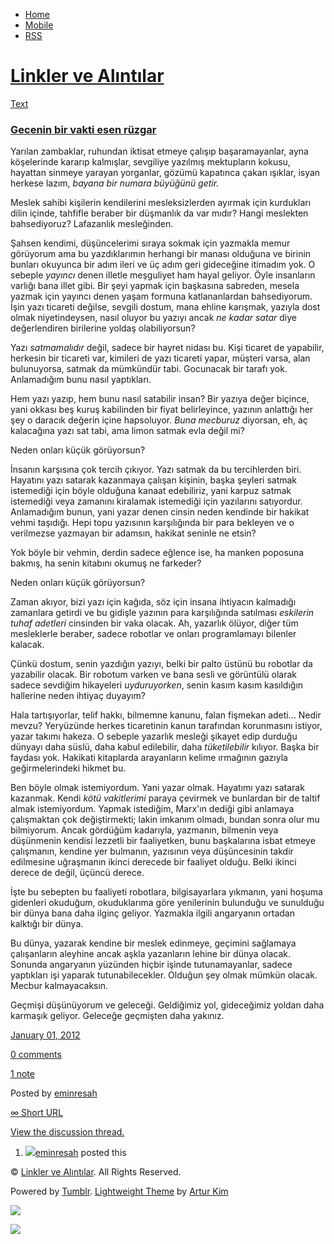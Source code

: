 -   [Home](/)
-   [Mobile](/mobile)
-   [RSS](http://eminresah.tumblr.com/rss)

[Linkler ve Alıntılar](/)
=========================

[Text](http://eminresah.tumblr.com/post/15109635087/gecenin-bir-vakti-esen-ruzgar)

### [Gecenin bir vakti esen rüzgar](http://eminresah.tumblr.com/post/15109635087/gecenin-bir-vakti-esen-ruzgar)

Yarılan zambaklar, ruhundan iktisat etmeye çalışıp başaramayanlar, ayna
köşelerinde kararıp kalmışlar, sevgiliye yazılmış mektupların kokusu,
hayattan sinmeye yarayan yorganlar, gözümü kapatınca çakan ışıklar,
isyan herkese lazım, *bayana bir numara büyüğünü getir.*

Meslek sahibi kişilerin kendilerini mesleksizlerden ayırmak için
kurdukları dilin içinde, tahfifle beraber bir düşmanlık da var mıdır?
Hangi meslekten bahsediyoruz? Lafazanlık mesleğinden.

Şahsen kendimi, düşüncelerimi sıraya sokmak için yazmakla memur
görüyorum ama bu yazdıklarımın herhangi bir manası olduğuna ve birinin
bunları okuyunca bir adım ileri ve üç adım geri gideceğine itimadım yok.
O sebeple *yayıncı* denen illetle meşguliyet ham hayal geliyor. Öyle
insanların varlığı bana illet gibi. Bir şeyi yapmak için başkasına
sabreden, mesela yazmak için yayıncı denen yaşam formuna katlananlardan
bahsediyorum. İşin yazı ticareti değilse, sevgili dostum, mana ehline
karışmak, yazıyla dost olmak niyetindeysen, nasıl oluyor bu yazıyı ancak
*ne kadar satar* diye değerlendiren birilerine yoldaş olabiliyorsun?

Yazı *satmamalıdır* değil, sadece bir hayret nidası bu. Kişi ticaret de
yapabilir, herkesin bir ticareti var, kimileri de yazı ticareti yapar,
müşteri varsa, alan bulunuyorsa, satmak da mümkündür tabi. Gocunacak bir
tarafı yok. Anlamadığım bunu nasıl yaptıkları.

Hem yazı yazıp, hem bunu nasıl satabilir insan? Bir yazıya değer
biçince, yani okkası beş kuruş kabilinden bir fiyat belirleyince,
yazının anlattığı her şey o daracık değerin içine hapsoluyor. *Buna
mecburuz* diyorsan, eh, aç kalacağına yazı sat tabi, ama limon satmak
evla değil mi?

Neden onları küçük görüyorsun?

İnsanın karşısına çok tercih çıkıyor. Yazı satmak da bu tercihlerden
biri. Hayatını yazı satarak kazanmaya çalışan kişinin, başka şeyleri
satmak istemediği için böyle olduğuna kanaat edebiliriz, yani karpuz
satmak istemediği veya zamanını kiralamak istemediği için yazılarını
satıyordur. Anlamadığım bunun, yani yazar denen cinsin neden kendinde
bir hakikat vehmi taşıdığı. Hepi topu yazısının karşılığında bir para
bekleyen ve o verilmezse yazmayan bir adamsın, hakikat seninle ne etsin?

Yok böyle bir vehmin, derdin sadece eğlence ise, ha manken poposuna
bakmış, ha senin kitabını okumuş ne farkeder?

Neden onları küçük görüyorsun?

Zaman akıyor, bizi yazı için kağıda, söz için insana ihtiyacın kalmadığı
zamanlara getirdi ve bu gidişle yazının para karşılığında satılması
*eskilerin tuhaf adetleri* cinsinden bir vaka olacak. Ah, yazarlık
ölüyor, diğer tüm mesleklerle beraber, sadece robotlar ve onları
programlamayı bilenler kalacak.

Çünkü dostum, senin yazdığın yazıyı, belki bir palto üstünü bu robotlar
da yazabilir olacak. Bir robotum varken ve bana sesli ve görüntülü
olarak sadece sevdiğim hikayeleri *uyduruyorken*, senin kasım kasım
kasıldığın hallerine neden ihtiyaç duyayım?

Hala tartışıyorlar, telif hakkı, bilmemne kanunu, falan fişmekan adeti…
Nedir mevzu? Yeryüzünde herkes ticaretinin kanun tarafından korunmasını
istiyor, yazar takımı hakeza. O sebeple yazarlık mesleği şikayet edip
durduğu dünyayı daha süslü, daha kabul edilebilir, daha *tüketilebilir*
kılıyor. Başka bir faydası yok. Hakikati kitaplarda arayanların kelime
ırmağının gazıyla geğirmelerindeki hikmet bu.

Ben böyle olmak istemiyordum. Yani yazar olmak. Hayatımı yazı satarak
kazanmak. Kendi *kötü vakitlerimi* paraya çevirmek ve bunlardan bir de
taltif almak istemiyordum. Yapmak istediğim, Marx'ın dediği gibi
anlamaya çalışmaktan çok değiştirmekti; lakin imkanım olmadı, bundan
sonra olur mu bilmiyorum. Ancak gördüğüm kadarıyla, yazmanın, bilmenin
veya düşünmenin kendisi lezzetli bir faaliyetken, bunu başkalarına isbat
etmeye çalışmanın, kendine yer bulmanın, yazısının veya düşüncesinin
takdir edilmesine uğraşmanın ikinci derecede bir faaliyet olduğu. Belki
ikinci derece de değil, üçüncü derece.

İşte bu sebepten bu faaliyeti robotlara, bilgisayarlara yıkmanın, yani
hoşuma gidenleri okuduğum, okuduklarıma göre yenilerinin bulunduğu ve
sunulduğu bir dünya bana daha ilginç geliyor. Yazmakla ilgili angaryanın
ortadan kalktığı bir dünya.

Bu dünya, yazarak kendine bir meslek edinmeye, geçimini sağlamaya
çalışanların aleyhine ancak aşkla yazanların lehine bir dünya olacak.
Sonunda angaryanın yüzünden hiçbir işinde tutunamayanlar, sadece
yaptıkları işi yaparak tutunabilecekler. Olduğun şey olmak mümkün
olacak. Mecbur kalmayacaksın.

Geçmişi düşünüyorum ve geleceği. Geldiğimiz yol, gideceğimiz yoldan daha
karmaşık geliyor. Geleceğe geçmişten daha yakınız.

[January 01,
2012](http://eminresah.tumblr.com/post/15109635087/gecenin-bir-vakti-esen-ruzgar)

[0
comments](http://eminresah.tumblr.com/post/15109635087/gecenin-bir-vakti-esen-ruzgar#disqus_thread)

[1
note](http://eminresah.tumblr.com/post/15109635087/gecenin-bir-vakti-esen-ruzgar#notes)

Posted by [eminresah](http://eminresah.tumblr.com/)

[∞ Short URL](http://tmblr.co/ZWS1OyE4chmF)

[View the discussion thread.](http://erblog.disqus.com/?url=ref)

1.  [![](http://38.media.tumblr.com/avatar_06c8562d8d9e_16.png)](http://eminresah.tumblr.com/ "Linkler ve Alıntılar")[eminresah](http://eminresah.tumblr.com/ "Linkler ve Alıntılar")
    posted this

© [Linkler ve Alıntılar](/). All Rights Reserved.

Powered by [Tumblr](http://tumblr.com). [Lightweight
Theme](http://www.tumblr.com/theme/10820) by [Artur
Kim](http://arturkim.com)

![](https://px.srvcs.tumblr.com/impixu?T=1434918777&J=eyJ0eXBlIjoidXJsIiwidXJsIjoiaHR0cDpcL1wvZW1pbnJlc2FoLnR1bWJsci5jb21cL3Bvc3RcLzE1MTA5NjM1MDg3XC9nZWNlbmluLWJpci12YWt0aS1lc2VuLXJ1emdhciIsInJlcXR5cGUiOjAsInJvdXRlIjoiXC9wb3N0XC86aWRcLzpzdW1tYXJ5Iiwibm9zY3JpcHQiOjF9&U=EMJLEFCMGB&K=cfe9717b1e08bfa0d9dcc45413eecc40fd1da6d5e8aaadcf58be3d84d2a65eae&R=)

![](https://px.srvcs.tumblr.com/impixu?T=1434918777&J=eyJ0eXBlIjoicG9zdCIsInVybCI6Imh0dHA6XC9cL2VtaW5yZXNhaC50dW1ibHIuY29tXC9wb3N0XC8xNTEwOTYzNTA4N1wvZ2VjZW5pbi1iaXItdmFrdGktZXNlbi1ydXpnYXIiLCJyZXF0eXBlIjowLCJyb3V0ZSI6IlwvcG9zdFwvOmlkXC86c3VtbWFyeSIsInBvc3RzIjpbeyJwb3N0aWQiOiIxNTEwOTYzNTA4NyIsImJsb2dpZCI6IjM2NDgwMjgiLCJzb3VyY2UiOjMzfV0sIm5vc2NyaXB0IjoxfQ==&U=BNEFIHKPLB&K=ac1e9e2923a07adc1a3635727b5fce6ea0c998fb86b151e02505bab4eae75643&R=)

